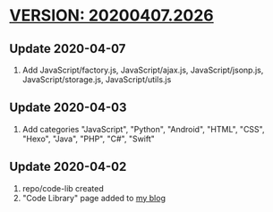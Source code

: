 # [VERSION: 20200407.2026](//github.com/jinyaoMa/code-lib)

## Update 2020-04-07
1. Add JavaScript/factory.js, JavaScript/ajax.js, JavaScript/jsonp.js, JavaScript/storage.js, JavaScript/utils.js

## Update 2020-04-03
1. Add categories "JavaScript", "Python", "Android", "HTML", "CSS", "Hexo", "Java", "PHP", "C#", "Swift"

## Update 2020-04-02
1. repo/code-lib created
2. "Code Library" page added to [my blog](//ma-jinyao.cn)
